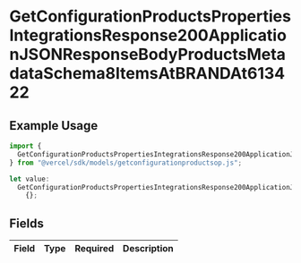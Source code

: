 # GetConfigurationProductsPropertiesIntegrationsResponse200ApplicationJSONResponseBodyProductsMetadataSchema8ItemsAtBRANDAt613422

## Example Usage

```typescript
import {
  GetConfigurationProductsPropertiesIntegrationsResponse200ApplicationJSONResponseBodyProductsMetadataSchema8ItemsAtBRANDAt613422,
} from "@vercel/sdk/models/getconfigurationproductsop.js";

let value:
  GetConfigurationProductsPropertiesIntegrationsResponse200ApplicationJSONResponseBodyProductsMetadataSchema8ItemsAtBRANDAt613422 =
    {};
```

## Fields

| Field       | Type        | Required    | Description |
| ----------- | ----------- | ----------- | ----------- |